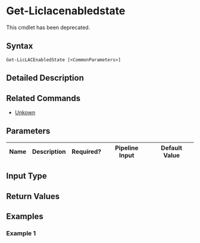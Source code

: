 ﻿
# Get-Liclacenabledstate
This cmdlet has been deprecated.
## Syntax
```
Get-LicLACEnabledState [<CommonParameters>]
```
## Detailed Description



## Related Commands

* [Unkown](../Unkown/)
## Parameters
| Name   | Description | Required? | Pipeline Input | Default Value |
| --- | --- | --- | --- | --- |

## Input Type

### 

## Return Values

### 

## Examples

### Example 1
```

```

